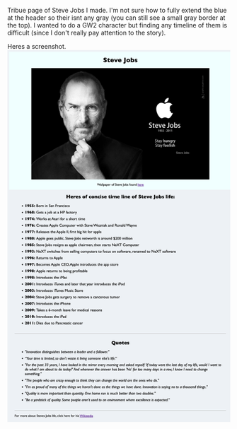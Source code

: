 Tribue page of Steve Jobs I made. I'm not sure how to fully extend the blue at the header so their isnt any gray (you can still see a small gray border at the top). I wanted to do a GW2 character but finding any timeline of them is difficult (since I don't really pay attention to the story).

Heres a screenshot.
![](https://github.com/Chen-Prototypes/Web-Design/blob/main/Tribute-Page/Screenshot.png?raw=true)